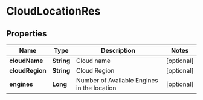 
# CloudLocationRes

## Properties
Name | Type | Description | Notes
------------ | ------------- | ------------- | -------------
**cloudName** | **String** | Cloud name |  [optional]
**cloudRegion** | **String** | Cloud Region |  [optional]
**engines** | **Long** | Number of Available Engines in the location |  [optional]




